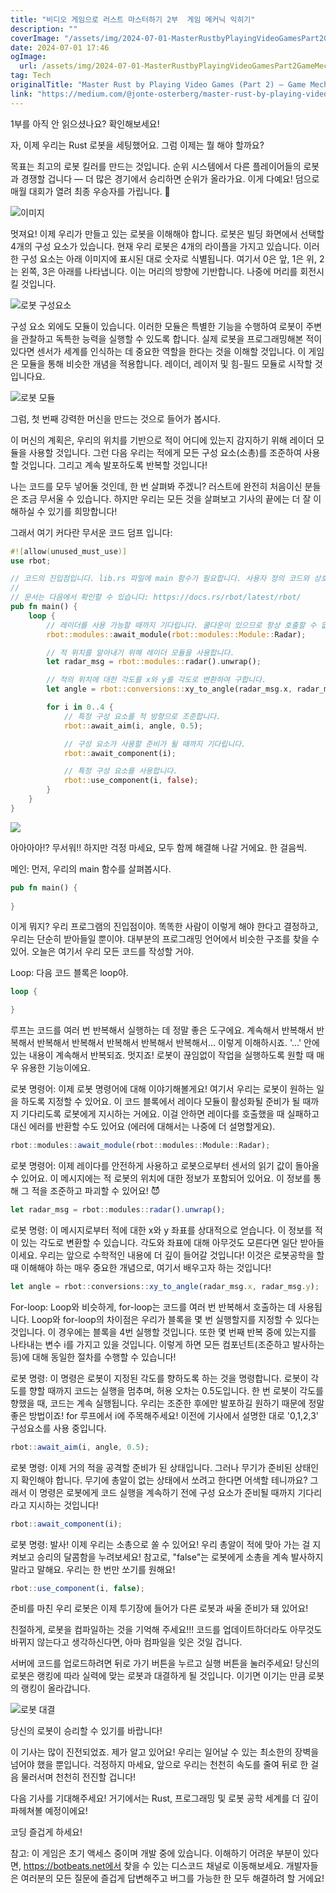 ```yaml
---
title: "비디오 게임으로 러스트 마스터하기 2부  게임 메커닉 익히기"
description: ""
coverImage: "/assets/img/2024-07-01-MasterRustbyPlayingVideoGamesPart2GameMechanics_0.png"
date: 2024-07-01 17:46
ogImage: 
  url: /assets/img/2024-07-01-MasterRustbyPlayingVideoGamesPart2GameMechanics_0.png
tag: Tech
originalTitle: "Master Rust by Playing Video Games (Part 2) — Game Mechanics"
link: "https://medium.com/@jonte-osterberg/master-rust-by-playing-video-games-part-2-game-mechanics-110173e9986a"
---
```



1부를 아직 안 읽으셨나요? 확인해보세요!

자, 이제 우리는 Rust 로봇을 세팅했어요. 그럼 이제는 뭘 해야 할까요?

목표는 최고의 로봇 킬러를 만드는 것입니다. 순위 시스템에서 다른 플레이어들의 로봇과 경쟁할 겁니다 — 더 많은 경기에서 승리하면 순위가 올라가요. 이게 다예요! 덤으로 매월 대회가 열려 최종 우승자를 가립니다. 👑

![이미지](/assets/img/2024-07-01-MasterRustbyPlayingVideoGamesPart2GameMechanics_0.png)

<div class="content-ad"></div>

멋져요! 이제 우리가 만들고 있는 로봇을 이해해야 합니다. 로봇은 빌딩 화면에서 선택할 4개의 구성 요소가 있습니다. 현재 우리 로봇은 4개의 라이플을 가지고 있습니다. 이러한 구성 요소는 아래 이미지에 표시된 대로 숫자로 식별됩니다. 여기서 0은 앞, 1은 위, 2는 왼쪽, 3은 아래를 나타냅니다. 이는 머리의 방향에 기반합니다. 나중에 머리를 회전시킬 것입니다.

![로봇 구성요소](/assets/img/2024-07-01-MasterRustbyPlayingVideoGamesPart2GameMechanics_1.png)

구성 요소 외에도 모듈이 있습니다. 이러한 모듈은 특별한 기능을 수행하여 로봇이 주변을 관찰하고 독특한 능력을 실행할 수 있도록 합니다. 실제 로봇을 프로그래밍해본 적이 있다면 센서가 세계를 인식하는 데 중요한 역할을 한다는 것을 이해할 것입니다. 이 게임은 모듈을 통해 비슷한 개념을 적용합니다. 레이더, 레이저 및 힘-필드 모듈로 시작할 것입니다요.

![로봇 모듈](/assets/img/2024-07-01-MasterRustbyPlayingVideoGamesPart2GameMechanics_2.png)

<div class="content-ad"></div>

그럼, 첫 번째 강력한 머신을 만드는 것으로 들어가 봅시다.

이 머신의 계획은, 우리의 위치를 기반으로 적이 어디에 있는지 감지하기 위해 레이더 모듈을 사용할 것입니다. 그런 다음 우리는 적에게 모든 구성 요소(소총)를 조준하여 사용할 것입니다. 그리고 계속 발포하도록 반복할 것입니다!

나는 코드를 모두 넣어둘 것인데, 한 번 살펴봐 주겠니? 러스트에 완전히 처음이신 분들은 조금 무서울 수 있습니다. 하지만 우리는 모든 것을 살펴보고 기사의 끝에는 더 잘 이해하실 수 있기를 희망합니다!

그래서 여기 커다란 무서운 코드 덤프 입니다:

<div class="content-ad"></div>

```rust
#![allow(unused_must_use)]
use rbot;

// 코드의 진입점입니다. lib.rs 파일에 main 함수가 필요합니다. 사용자 정의 코드와 상호작용하는 게임의 인터페이스로 작동합니다. 새 파일, 모듈을 생성하고 온라인 패키지를 사용하십시오. 코드는 WebAssembly로 컴파일되어야 합니다.
//
// 문서는 다음에서 확인할 수 있습니다: https://docs.rs/rbot/latest/rbot/
pub fn main() {
    loop {
        // 레이더를 사용 가능할 때까지 기다립니다. 쿨다운이 있으므로 항상 호출할 수 없습니다. await_module을 사용하여 준비되었음을 확인합니다.
        rbot::modules::await_module(rbot::modules::Module::Radar);

        // 적 위치를 알아내기 위해 레이더 모듈을 사용합니다.
        let radar_msg = rbot::modules::radar().unwrap();

        // 적의 위치에 대한 각도를 x와 y를 각도로 변환하여 구합니다.
        let angle = rbot::conversions::xy_to_angle(radar_msg.x, radar_msg.y);

        for i in 0..4 {
            // 특정 구성 요소를 적 방향으로 조준합니다.
            rbot::await_aim(i, angle, 0.5);

            // 구성 요소가 사용할 준비가 될 때까지 기다립니다.
            rbot::await_component(i);

            // 특정 구성 요소를 사용합니다.
            rbot::use_component(i, false);
        }
    }
}
```

<img src="https://miro.medium.com/v2/resize:fit:1152/1*hDUUgh1Dy2iWkOXtpkviBQ.gif" />

아아아아!? 무서워!! 하지만 걱정 마세요, 모두 함께 해결해 나갈 거에요. 한 걸음씩.
 
메인: 먼저, 우리의 main 함수를 살펴봅시다.

<div class="content-ad"></div>

```rust
pub fn main() {
  
}
```

이게 뭐지? 우리 프로그램의 진입점이야. 똑똑한 사람이 이렇게 해야 한다고 결정하고, 우리는 단순히 받아들일 뿐이야. 대부분의 프로그래밍 언어에서 비슷한 구조를 찾을 수 있어. 오늘은 여기서 우리 모든 코드를 작성할 거야.

Loop: 다음 코드 블록은 loop야.

```rust
loop {

}
```

<div class="content-ad"></div>

루프는 코드를 여러 번 반복해서 실행하는 데 정말 좋은 도구에요. 계속해서 반복해서 반복해서 반복해서 반복해서 반복해서 반복해서 반복해서… 이렇게 이해하시죠. '...' 안에 있는 내용이 계속해서 반복되죠. 멋지죠! 로봇이 끊임없이 작업을 실행하도록 원할 때 매우 유용한 기능이에요.

로봇 명령어: 이제 로봇 명령어에 대해 이야기해볼게요! 여기서 우리는 로봇이 원하는 일을 하도록 지정할 수 있어요. 이 코드 블록에서 레이다 모듈이 활성화될 준비가 될 때까지 기다리도록 로봇에게 지시하는 거에요. 이걸 안하면 레이다를 호출했을 때 실패하고 대신 에러를 반환할 수도 있어요 (에러에 대해서는 나중에 더 설명할게요).

```js
rbot::modules::await_module(rbot::modules::Module::Radar);
```

로봇 명령어: 이제 레이다를 안전하게 사용하고 로봇으로부터 센서의 읽기 값이 돌아올 수 있어요. 이 메시지에는 적 로봇의 위치에 대한 정보가 포함되어 있어요. 이 정보를 통해 그 적을 조준하고 파괴할 수 있어요! 😈

<div class="content-ad"></div>

```js
let radar_msg = rbot::modules::radar().unwrap();
```

로봇 명령: 이 메시지로부터 적에 대한 x와 y 좌표를 상대적으로 얻습니다. 이 정보를 적이 있는 각도로 변환할 수 있습니다. 각도와 좌표에 대해 아무것도 모른다면 일단 받아들이세요. 우리는 앞으로 수학적인 내용에 더 깊이 들어갈 것입니다! 이것은 로봇공학을 할 때 이해해야 하는 매우 중요한 개념으로, 여기서 배우고자 하는 것입니다!

```js
let angle = rbot::conversions::xy_to_angle(radar_msg.x, radar_msg.y);
```

For-loop: Loop와 비슷하게, for-loop는 코드를 여러 번 반복해서 호출하는 데 사용됩니다. Loop와 for-loop의 차이점은 우리가 블록을 몇 번 실행할지를 지정할 수 있다는 것입니다. 이 경우에는 블록을 4번 실행할 것입니다. 또한 몇 번째 반복 중에 있는지를 나타내는 변수 i를 가지고 있을 것입니다. 이렇게 하면 모든 컴포넌트(조준하고 발사하는 등)에 대해 동일한 절차를 수행할 수 있습니다!

<div class="content-ad"></div>

로봇 명령: 이 명령은 로봇이 지정된 각도를 향하도록 하는 것을 명령합니다. 로봇이 각도를 향할 때까지 코드는 실행을 멈추며, 허용 오차는 0.5도입니다. 한 번 로봇이 각도를 향했을 때, 코드는 계속 실행됩니다. 우리는 조준한 후에만 발포하길 원하기 때문에 정말 좋은 방법이죠! for 루프에서 i에 주목해주세요! 이전에 기사에서 설명한 대로 '0,1,2,3' 구성요소를 사용 중입니다.

```js
rbot::await_aim(i, angle, 0.5);
```

로봇 명령: 이제 거의 적을 공격할 준비가 된 상태입니다. 그러나 무기가 준비된 상태인지 확인해야 합니다. 무기에 총알이 없는 상태에서 쏘려고 한다면 어색할 테니까요? 그래서 이 명령은 로봇에게 코드 실행을 계속하기 전에 구성 요소가 준비될 때까지 기다리라고 지시하는 것입니다!

```js
rbot::await_component(i);
```

<div class="content-ad"></div>

로봇 명령: 발사! 이제 우리는 소총으로 쏠 수 있어요! 우리 총알이 적에 맞아 가는 걸 지켜보고 승리의 달콤함을 누려보세요! 참고로, "false"는 로봇에게 소총을 계속 발사하지 말라고 말해요. 우리는 한 번만 쏘기를 원해요!

```js
rbot::use_component(i, false);
```

준비를 마친 우리 로봇은 이제 투기장에 들어가 다른 로봇과 싸울 준비가 돼 있어요!

친절하게, 로봇을 컴파일하는 것을 기억해 주세요!!! 코드를 업데이트하더라도 아무것도 바뀌지 않는다고 생각하신다면, 아마 컴파일을 잊은 것일 겁니다.

<div class="content-ad"></div>

서버에 코드를 업로드하려면 뒤로 가기 버튼을 누르고 실행 버튼을 눌러주세요! 당신의 로봇은 랭킹에 따라 실력에 맞는 로봇과 대결하게 될 것입니다. 이기면 이기는 만큼 로봇의 랭킹이 올라갑니다.

![로봇 대결](https://miro.medium.com/v2/resize:fit:1152/1*YYOoeiUS00hHvJd9-twJUg.gif)

당신의 로봇이 승리할 수 있기를 바랍니다!

이 기사는 많이 진전되었죠. 제가 알고 있어요! 우리는 일어날 수 있는 최소한의 장벽을 넘어야 했을 뿐입니다. 걱정하지 마세요, 앞으로 우리는 천천히 속도를 줄여 뒤로 한 걸음 물러서며 천천히 전진할 겁니다!

<div class="content-ad"></div>

다음 기사를 기대해주세요! 거기에서는 Rust, 프로그래밍 및 로봇 공학 세계를 더 깊이 파헤쳐볼 예정이에요!

코딩 즐겁게 하세요!

참고: 이 게임은 초기 액세스 중이며 개발 중에 있습니다. 이해하기 어려운 부분이 있다면, https://botbeats.net에서 찾을 수 있는 디스코드 채널로 이동해보세요. 개발자들은 여러분의 모든 질문에 즐겁게 답변해주고 버그를 가능한 한 모두 해결하려 할 거에요!